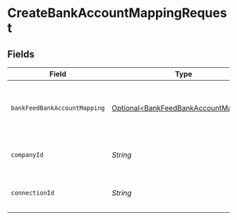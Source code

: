 # CreateBankAccountMappingRequest


## Fields

| Field                                                                                      | Type                                                                                       | Required                                                                                   | Description                                                                                | Example                                                                                    |
| ------------------------------------------------------------------------------------------ | ------------------------------------------------------------------------------------------ | ------------------------------------------------------------------------------------------ | ------------------------------------------------------------------------------------------ | ------------------------------------------------------------------------------------------ |
| `bankFeedBankAccountMapping`                                                               | [Optional\<BankFeedBankAccountMapping>](../../models/shared/BankFeedBankAccountMapping.md) | :heavy_minus_sign:                                                                         | N/A                                                                                        | {<br/>"sourceAccountId": "acc-002",<br/>"targetAccountId": "account-081"<br/>}             |
| `companyId`                                                                                | *String*                                                                                   | :heavy_check_mark:                                                                         | Unique identifier for a company.                                                           | 8a210b68-6988-11ed-a1eb-0242ac120002                                                       |
| `connectionId`                                                                             | *String*                                                                                   | :heavy_check_mark:                                                                         | Unique identifier for a connection.                                                        | 2e9d2c44-f675-40ba-8049-353bfcb5e171                                                       |